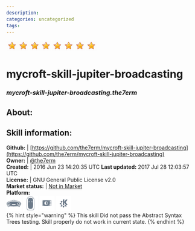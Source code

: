 ```yaml
--- 
description: 
categories: uncategorized   
tags:   
---
```


![](../.gitbook/assets/star.png)![](../.gitbook/assets/star.png)![](../.gitbook/assets/star.png)![](../.gitbook/assets/star.png)![](../.gitbook/assets/star.png)![](../.gitbook/assets/star.png)![](../.gitbook/assets/star.png)![](../.gitbook/assets/star.png)  
# mycroft-skill-jupiter-broadcasting  
### _mycroft-skill-jupiter-broadcasting.the7erm_  
## About:  


## Skill information:  
**Github:** | [https://github.com/the7erm/mycroft-skill-jupiter-broadcasting](https://github.com/the7erm/mycroft-skill-jupiter-broadcasting)  
**Owner:** | [@the7erm](https://github.com/the7erm)  
**Created:** | 2016 Jun 23 14:20:35 UTC  **Last updated:** 2017 Jul 28 12:03:57 UTC  
**License:** | GNU General Public License v2.0  
**Market status:** | [Not in Market](https://market.mycroft.ai/skill/)  
**Platform:**  
 ![](../.gitbook/assets/mark-1-icon.png)  ![](../.gitbook/assets/mark-2-icon.png)  ![](../.gitbook/assets/picroft-icon.png)  ![](../.gitbook/assets/kde.png)   
{% hint style="warning" %}
This skill Did not pass the Abstract Syntax Trees testing. Skill properly do not work in current state.
{% endhint %}
